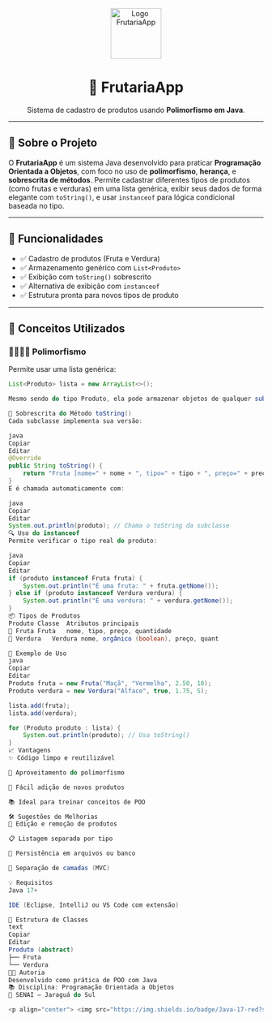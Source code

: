 <p align="center">
  <img src="https://emojipedia-us.s3.amazonaws.com/source/skype/289/red-apple_1f34e.png" width="100" alt="Logo FrutariaApp">
</p>

<h1 align="center">🍎 FrutariaApp</h1>
<p align="center">Sistema de cadastro de produtos usando <strong>Polimorfismo em Java</strong>.</p>

---

## 📘 Sobre o Projeto

O **FrutariaApp** é um sistema Java desenvolvido para praticar **Programação Orientada a Objetos**, com foco no uso de **polimorfismo**, **herança**, e **sobrescrita de métodos**. Permite cadastrar diferentes tipos de produtos (como frutas e verduras) em uma lista genérica, exibir seus dados de forma elegante com `toString()`, e usar `instanceof` para lógica condicional baseada no tipo.

---

## 🚀 Funcionalidades

- ✅ Cadastro de produtos (Fruta e Verdura)
- ✅ Armazenamento genérico com `List<Produto>`
- ✅ Exibição com `toString()` sobrescrito
- ✅ Alternativa de exibição com `instanceof`
- ✅ Estrutura pronta para novos tipos de produto

---

## 🧠 Conceitos Utilizados

### 👨‍👩‍👧‍👦 Polimorfismo

Permite usar uma lista genérica:

```java
List<Produto> lista = new ArrayList<>();

Mesmo sendo do tipo Produto, ela pode armazenar objetos de qualquer subclasse (Fruta, Verdura, etc.).

📝 Sobrescrita do Método toString()
Cada subclasse implementa sua versão:

java
Copiar
Editar
@Override
public String toString() {
    return "Fruta [nome=" + nome + ", tipo=" + tipo + ", preço=" + preco + "]";
}
E é chamada automaticamente com:

java
Copiar
Editar
System.out.println(produto); // Chama o toString da subclasse
🔍 Uso do instanceof
Permite verificar o tipo real do produto:

java
Copiar
Editar
if (produto instanceof Fruta fruta) {
    System.out.println("É uma fruta: " + fruta.getNome());
} else if (produto instanceof Verdura verdura) {
    System.out.println("É uma verdura: " + verdura.getNome());
}
📦 Tipos de Produtos
Produto	Classe	Atributos principais
🍎 Fruta	Fruta	nome, tipo, preço, quantidade
🥬 Verdura	Verdura	nome, orgânico (boolean), preço, quant

🧪 Exemplo de Uso
java
Copiar
Editar
Produto fruta = new Fruta("Maçã", "Vermelha", 2.50, 10);
Produto verdura = new Verdura("Alface", true, 1.75, 5);

lista.add(fruta);
lista.add(verdura);

for (Produto produto : lista) {
    System.out.println(produto); // Usa toString()
}
📈 Vantagens
✨ Código limpo e reutilizável

🤖 Aproveitamento do polimorfismo

🧩 Fácil adição de novos produtos

📚 Ideal para treinar conceitos de POO

🛠️ Sugestões de Melhorias
🔄 Edição e remoção de produtos

📋 Listagem separada por tipo

💾 Persistência em arquivos ou banco

🧱 Separação de camadas (MVC)

💡 Requisitos
Java 17+

IDE (Eclipse, IntelliJ ou VS Code com extensão)

📂 Estrutura de Classes
text
Copiar
Editar
Produto (abstract)
├── Fruta
└── Verdura
🧑‍💻 Autoria
Desenvolvido como prática de POO com Java
📚 Disciplina: Programação Orientada a Objetos
🏫 SENAI — Jaraguá do Sul

<p align="center"> <img src="https://img.shields.io/badge/Java-17-red?style=for-the-badge&logo=java&logoColor=white"> <img src="https://img.shields.io/badge/OOP-Prática-blue?style=for-the-badge"> </p> ```
